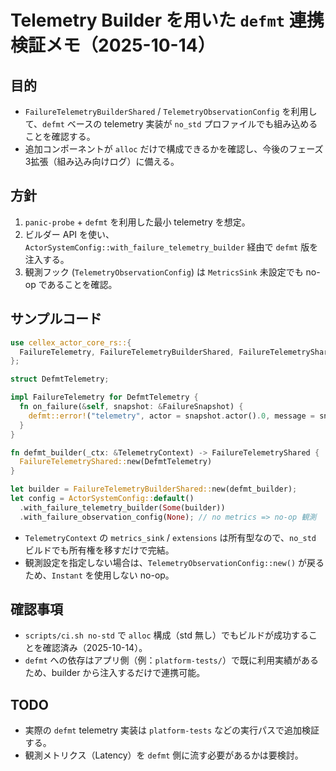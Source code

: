 # Telemetry Builder を用いた `defmt` 連携検証メモ（2025-10-14）

## 目的

- `FailureTelemetryBuilderShared` / `TelemetryObservationConfig` を利用して、`defmt` ベースの telemetry 実装が `no_std` プロファイルでも組み込めることを確認する。
- 追加コンポーネントが `alloc` だけで構成できるかを確認し、今後のフェーズ3拡張（組み込み向けログ）に備える。

## 方針

1. `panic-probe` + `defmt` を利用した最小 telemetry を想定。
2. ビルダー API を使い、`ActorSystemConfig::with_failure_telemetry_builder` 経由で `defmt` 版を注入する。
3. 観測フック (`TelemetryObservationConfig`) は `MetricsSink` 未設定でも no-op であることを確認。

## サンプルコード

```rust
use cellex_actor_core_rs::{
  FailureTelemetry, FailureTelemetryBuilderShared, FailureTelemetryShared, TelemetryContext,
};

struct DefmtTelemetry;

impl FailureTelemetry for DefmtTelemetry {
  fn on_failure(&self, snapshot: &FailureSnapshot) {
    defmt::error!("telemetry", actor = snapshot.actor().0, message = snapshot.description());
  }
}

fn defmt_builder(_ctx: &TelemetryContext) -> FailureTelemetryShared {
  FailureTelemetryShared::new(DefmtTelemetry)
}

let builder = FailureTelemetryBuilderShared::new(defmt_builder);
let config = ActorSystemConfig::default()
  .with_failure_telemetry_builder(Some(builder))
  .with_failure_observation_config(None); // no metrics => no-op 観測
```

- `TelemetryContext` の `metrics_sink` / `extensions` は所有型なので、`no_std` ビルドでも所有権を移すだけで完結。
- 観測設定を指定しない場合は、`TelemetryObservationConfig::new()` が戻るため、`Instant` を使用しない no-op。

## 確認事項

- `scripts/ci.sh no-std` で `alloc` 構成（std 無し）でもビルドが成功することを確認済み（2025-10-14）。
- `defmt` への依存はアプリ側（例：`platform-tests/`）で既に利用実績があるため、builder から注入するだけで連携可能。

## TODO

- 実際の `defmt` telemetry 実装は `platform-tests` などの実行パスで追加検証する。
- 観測メトリクス（Latency）を `defmt` 側に流す必要があるかは要検討。

